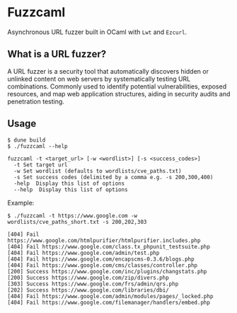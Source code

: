 # Fuzzcaml

Asynchronous URL fuzzer built in OCaml with `Lwt` and `Ezcurl`.

## What is a URL fuzzer?

A URL fuzzer is a security tool that automatically discovers hidden or unlinked
content on web servers by systematically testing URL combinations. Commonly
used to identify potential vulnerabilities, exposed resources, and map web
application structures, aiding in security audits and penetration testing.

## Usage

```
$ dune build
$ ./fuzzcaml --help
```

```
fuzzcaml -t <target_url> [-w <wordlist>] [-s <success_codes>]
  -t Set target url
  -w Set wordlist (defaults to wordlists/cve_paths.txt)
  -s Set success codes (delimited by a comma e.g. -s 200,300,400)
  -help  Display this list of options
  --help  Display this list of options
```

Example:

```
$ ./fuzzcaml -t https://www.google.com -w wordlists/cve_paths_short.txt -s 200,202,303
```

```
[404] Fail https://www.google.com/htmlpurifier/htmlpurifier.includes.php
[404] Fail https://www.google.com/class.tx_phpunit_testsuite.php
[404] Fail https://www.google.com/admin/test.php
[404] Fail https://www.google.com/encapscms-0.3.6/blogs.php
[404] Fail https://www.google.com/cms/classes/controller.php
[200] Success https://www.google.com/inc/plugins/changstats.php
[200] Success https://www.google.com/zip/divers.php
[303] Success https://www.google.com/frs/admin/qrs.php
[202] Success https://www.google.com/libraries/dbi/
[404] Fail https://www.google.com/admin/modules/pages/_locked.php
[404] Fail https://www.google.com/filemanager/handlers/embed.php
```

